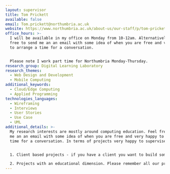 ```yaml
---
layout: supervisor
title: Tom Prickett
available: false
email: Tom.prickett@northumbria.ac.uk
website: https://www.northumbria.ac.uk/about-us/our-staff/p/tom-prickett/
office_hours: >-
  I will be available in my office on Monday from 10-12am. Alternatively, feel
  free to send me an an email with some idea of when you are free and very happy
  to arrange a time for a conversation. 


  Please note I work part time for Northumbria Monday-Thursday.
research_group: Digital Learning Laboratory
research_themes:
  - Web Design and Development
  - Mobile Computing
additional_keywords:
  - Cloud/Edge Computing
  - Applied Programming
technologies_languages:
  - Wireframing
  - Interviews
  - User Stories
  - Use Case
  - UML
additional_details: >-
  My research interests are mostly around computing education. Feel free to send
  me an an email with some idea of when you are free and very happy to arrange a
  time for a conversation. In terms of projects very happy to supervise:


  1. Client based projects - if you have a client you want to build something for, for example whoever you completed your placement for, or a local club or society or something you want to prototype as you are considering setting up your own business next year. Typically these are software engineering / development projects. 

  2. Projects with an educational dimension. Please remember all our projects have to include the use of the practical skills you have learned on your Programme of study.
---
```

